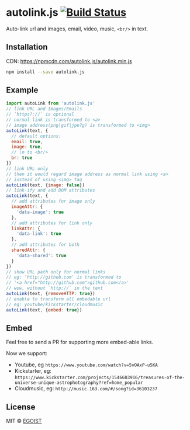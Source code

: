 # autolink.js [![Build Status](https://img.shields.io/circleci/project/egoist/autolink.js/master.svg?style=flat-square)](https://circleci.com/gh/egoist/autolink.js/tree/master)

Auto-link url and images, email, video, music, `<br/>` in text.

## Installation

CDN: https://npmcdn.com/autolink.js/autolink.min.js

```bash
npm install --save autolink.js
```

## Example

```javascript
import autoLink from 'autolink.js'
// link URL and Images/Emails
// `https?://` is optional
// normal link is transformed to <a>
// image address(png|gif|jpe?g) is transformed to <img>
autoLink(text, {
  // default options:
  email: true,
  image: true,
  // \n to <br/>
  br: true
})
// link URL only
// then it would regard image address as normal link using <a>
// instead of using <img> tag
autoLink(text, {image: false})
// link-ify and add DOM attributes
autoLink(text, {
  // add attributes for image only
  imageAttr: {
    'data-image': true
  },
  // add attributes for link only
  linkAttr: {
    'data-link': true
  },
  // add attributes for both
  sharedAttr: {
    'data-shared': true
  }
})
// show URL path only for normal links
// eg: 'http://github.com' is transformed to
// '<a href="http://github.com">github.com</a>'
// wow, without `http://` in the text
autoLink(text, {removeHTTP: true})
// enable to transform all embedable url
// eg: youtube/kickstarter/cloudmusic
autoLink(text, {embed: true})
```

## Embed

Feel free to send a PR for supporting more embed-able links.

Now we support:

- Youtube, eg `https://www.youtube.com/watch?v=5vOAxP-u5KA`
- Kickstarter, eg: `https://www.kickstarter.com/projects/1546683916/treasures-of-the-universe-unique-astrophotography?ref=home_popular`
- Cloudmusic, eg: `http://music.163.com/#/song?id=36103237`

## License

MIT &copy; [EGOIST](https://github.com/egoist)
